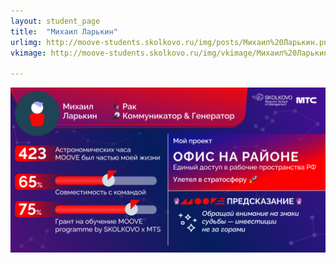 ```yaml
---
layout: student_page
title:  "Михаил Ларькин"
urlimg: http://moove-students.skolkovo.ru/img/posts/Михаил%20Ларькин.png
vkimage: http://moove-students.skolkovo.ru/img/vkimage/Михаил%20Ларькин%20для%20Вк.png

---
```

<img class="img-fluid" src="/img/posts/Михаил Ларькин.png" alt="moove-2">
